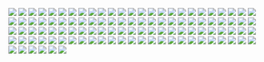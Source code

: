 ![](https://files.catbox.moe/5lxixf.png)
![](https://files.catbox.moe/v7udzu.png)
![](https://files.catbox.moe/8vukmq.png)
![](https://files.catbox.moe/rwgoxg.png)
![](https://files.catbox.moe/xonhsp.gif)
![](https://files.catbox.moe/jgkkt7.gif)
![](https://github.com/rainbowcircus/rainbowcircus/assets/116705019/b8109b89-2c03-42ee-bc78-28b93d49efc7)
![](https://external-media.spacehey.net/media/sXE2dpjR5JZqlvEklo2tviKfstk-LK0Bnr9Elhq-qhO8=/https://y2k.neocities.org/stamps/tuxedosam.png)
![](https://github.com/rainbowcircus/rainbowcircus/assets/116705019/d34501e5-706f-414c-be4a-ac7cfec198e9)
![](https://external-media.spacehey.net/media/sJeGdbN84qjpOW3GV2YXjqm1tX0BuP3X5ua0Y7ynAOmc=/https://files.catbox.moe/pl2p2z.png)
![](https://64.media.tumblr.com/a3ba0545e41dc92d288917ef1f642c3c/d2631e4dd00e84e4-23/s100x200/dac49ad96ca814651995a2002ddb0df7b1d676f8.gifv)
![](https://github.com/rainbowcircus/rainbowcircus/assets/116705019/f0b01571-03b2-4d14-9a3c-3dbecb9856e8)
![](https://external-media.spacehey.net/media/s82U9KjG2wtRI-T157lTVGySkGzhbXYfCWeBwz1WOlhQ=/https://supplies.ju.mp/assets/images/gallery01/19b03352_original.gif?v=9163b103)
![](https://github.com/rainbowcircus/rainbowcircus/assets/116705019/e50afba6-9872-423d-bbfd-a03cc16ff10d)
![](https://64.media.tumblr.com/dab34ad0998076c478627331a91fc423/79d8b316934d24c3-0e/s250x400/ff86700882891f4f613ad1e429913f28c3ffb1fe.pnj)
![](https://external-media.spacehey.net/media/sXXUhb_h6o0j49P2Ppp812_g0Rj_R2f3QtfmbWFHcl6g=/https://y2k.neocities.org/stamps/tumblr_inline_pe6lw0vkoA1v11djx_1280.gif)
![](https://64.media.tumblr.com/1dd23c96d5605af269ea819481d28e42/0a314c1722fc4072-d6/s100x200/1d0c5176c60e085c3a02e3d85b9ab25cf485a9c0.pnj)
![](https://files.catbox.moe/xwh8b4.gif)
![](https://files.catbox.moe/z8k4ye.png)
![](https://files.catbox.moe/zgeajr.png)
![](https://64.media.tumblr.com/6faf14dede30ce6383085615547fb17a/0a314c1722fc4072-0d/s100x200/5eb5c8e93e2e94681530c7e78117e80c3a3db2b2.pnj)
![](https://github.com/rainbowcircus/rainbowcircus/assets/116705019/b7f46b0e-b7c8-4d82-967b-97ac01744e86)
![](https://files.catbox.moe/1sto4d.png)
![](https://external-media.spacehey.net/media/sQOdE_HDOqYy3o02jfCVkoA79kXkGH4r8poJZH9Sp3Qw=/https://supplies.ju.mp/assets/images/gallery02/b3829f51_original.png?v=9163b103)
![](https://external-media.spacehey.net/media/sGmlWPEXEl_OfmfC31ooU7EXzvEuEMUhMgN6kUJaGtt4=/https://64.media.tumblr.com/ac55b1666a01b9faacbb7913d63e11de/014230e4e29353bf-50/s100x200/7dd33505f2f7948d3ef0007da54ec6f5388e7d9b.png)
![](https://files.catbox.moe/n6sx2j.gif)
![](https://files.catbox.moe/jq24ap.png)
![](https://64.media.tumblr.com/81c70453238ec1f182b03dd48768979a/d2631e4dd00e84e4-27/s100x200/a6c7b7bddde8017837a34fea8ebc9f05e646f37b.gifv)
![](https://64.media.tumblr.com/50c5313b0cca6bfe72c910ea730d2752/420753dc8f2f56fe-22/s100x200/c658835ad9278e71446e40d47ea0338e7fbca708.pnj)
![](https://files.catbox.moe/m0iqvm.gif)
![](https://files.catbox.moe/4c4mek.jpg)
![](https://64.media.tumblr.com/8dfa2a50e0c8d50d1c5e36f604ac6999/0b07cb688df41c22-fb/s100x200/f8adc78c770daada3c48702bea357aa873d29468.gifv)
![](https://64.media.tumblr.com/472f90ee650119b89aa5495cca9af416/d380bef065ca513b-fb/s100x200/cced478b0bc51be7987f34165748cd31efbcba46.png)
![](https://files.catbox.moe/gndouf.gif)
![](https://files.catbox.moe/xjpt1i.gif)
![](https://files.catbox.moe/2j07de.png)
![](https://files.catbox.moe/cp8w0g)
![](https://files.catbox.moe/qnl1ul.png)
![](https://files.catbox.moe/7g7yx4.png)
![](https://64.media.tumblr.com/40743bab3dd332942d1a2c8d09876f08/0a314c1722fc4072-80/s100x200/9ac81656f8dcb1b57b2061a2ddf47d4918f76bee.pnj)
![](https://files.catbox.moe/xihhka.png)
![](https://64.media.tumblr.com/1c81dc12e26251e175f88216c476c09d/f16ec49f76e0b687-dc/s100x200/7efe8c19888518b957c67dc6a0437c1053c67815.pnj)
![](https://files.catbox.moe/2gjv3n.png)
![](https://64.media.tumblr.com/69a9a3f88d805230329650cd66dae4ed/68aa877d24820849-c5/s100x200/ea98df11018447ef7b299485a9caf0c00710db05.pnj)
![](https://files.catbox.moe/trcm6d.png)
![](https://64.media.tumblr.com/a4212133b21b1971eb0ab026213441c3/799706bd2b4c6bad-54/s100x200/10fcb322fccdc19617474fdde2145289682a6e67.jpg)
![](https://64.media.tumblr.com/0107ab7886fb5b00797c8b9b501ca073/tumblr_px6o34KUVY1xbgu08o1_100.png)
![](https://files.catbox.moe/7wkkc3.png)
![](https://64.media.tumblr.com/ccff046e83e0d19ad092ab0149de5607/2ff157bba09d29e3-13/s100x200/6783b6481aa4f07fcab62d86ee6395f0bbe0db4e.gifv)
![](https://files.catbox.moe/a0q4e7.png)
![](https://files.catbox.moe/q5zk1c.png)
![](https://files.catbox.moe/nsayt9.png)
![](https://files.catbox.moe/2mvqaz.png)
![](https://64.media.tumblr.com/1f05704d0bb02629e4f0c9d2956d3f07/473928ea48888009-80/s100x200/de965c3755aa2cc768b659ab2a750e6bd101a16e.gifv)
![](https://files.catbox.moe/2v4axi.jpg)
![](https://files.catbox.moe/5haic5.png)
![](https://64.media.tumblr.com/3cb652661ada7fcb71598b24d4c8e3e9/d2631e4dd00e84e4-d5/s100x200/1d04135d6584fca473ad75b6f0543b6c5fa9679a.gifv)
![](https://files.catbox.moe/dbo3jw.jpg)
![](https://files.catbox.moe/hvtkvx.gif)
![](https://64.media.tumblr.com/c4e2efc9dbb4bd2eec866438973ac123/3cc1544b214896ab-7f/s100x200/8e31d1d49f46f3f3bf3e431254f82ea2d15849a3.gifv)
![](https://files.catbox.moe/18vl0q.gif)
![](https://64.media.tumblr.com/acdb64e755a066c2c0b2d5c5a324580d/5f9ed5b1378f8ada-45/s100x200/cda82deb8fe92fb538d4b99672c4c05991d0dc21.pnj)
![](https://files.catbox.moe/s7h49i.png)
![](https://files.catbox.moe/zj75xd.png)
![](https://64.media.tumblr.com/734d1597f66d9b67cc73211b1ab55074/tumblr_pcow1rndNU1xbgu08o8_r1_100.gifv)
![](https://files.catbox.moe/neas8c.png)
![](https://files.catbox.moe/d4mhfe.png)
![](https://64.media.tumblr.com/d89ddc1e0f4b03f751be942f01751fbf/tumblr_py20zbm8IS1xbgu08o3_100.png)
![](https://64.media.tumblr.com/461531cc1c27237adea0170aa96220cb/6c4e36ef6aa84b3c-8f/s100x200/e0a7b0723efcf144d1be7f2b88a4070551520b26.png)
![](https://files.catbox.moe/52ax7i.png)
![](https://files.catbox.moe/xxdd6i.png)
![](https://files.catbox.moe/1jbrfl.pnj)
![](https://files.catbox.moe/c18wjq.png)
![](https://64.media.tumblr.com/fec80276e22c3a56282cea0c426cae0f/2be3d7b7e3b8925d-54/s100x200/4a6df057cf8e2eb55ddee6924c5b1827684e1a78.gifv)
![](https://64.media.tumblr.com/5525f21dbfa0811303790bb706f76779/8eec69281334db13-88/s100x200/7a539d266ac5f2f7fcfd563161fb329719c31f5a.pnj)
![](https://64.media.tumblr.com/aae116fc97f58f5d6599f24b3791a584/b680d33b5786b3ba-d2/s250x400/7fa181175817c1544189394a7843dac5cb7d11a2.gifv)
![](https://files.catbox.moe/9airjd.png)
![](https://64.media.tumblr.com/527b8213cce1076067ec4a41eb140f4d/6adc6c8478d4d04c-45/s100x200/d42da4157e6613bb19ea1ab35c069fe79bbe6335.pnj)
![](https://files.catbox.moe/2jw4ds.jpg)
![](https://64.media.tumblr.com/af4d1fc314b6df43f5500a2e3850b07f/21a6bff50691a0fe-1f/s100x200/31b37a57837ca56eedf7af4607fcfc77d561e8e9.pnj)
![](https://files.catbox.moe/06ajsv.png)
![](https://files.catbox.moe/rrewnc.png)
![](https://64.media.tumblr.com/0aa720f5c03db098533f3230819e713c/90c87e79a3a90476-36/s100x200/dcf77376d2285d94e8ac27af9768030bf904749a.pnj)
![](https://64.media.tumblr.com/cbc8689b4098797c3c21fb9f04f837f8/8cf162b8e6f87011-28/s100x200/e1a24cba26a703a366511c1ba5f65aeef87e8850.gifv)
![](https://files.catbox.moe/prx1i0.png)
![](https://64.media.tumblr.com/2fc02f6775b5b0da501c886515b03fcd/79d8b316934d24c3-d4/s100x200/c55b479b5fd49ca8991478438b9d0b73c1ac8771.gifv)
![](https://files.catbox.moe/lbysw1.png)
![](https://64.media.tumblr.com/b0c92726df23c30f0489e45e4b1f842e/1b769f25d08476ed-71/s100x200/2d3b01863e367b41cb4e7d70d9b68037a44ded01.gifv)
![](https://files.catbox.moe/yea6dd.gif)
![](https://files.catbox.moe/si8vxp.png)
![](https://64.media.tumblr.com/f4be278066e693345e9b25ab279598fd/tumblr_px3yw10ttC1xbgu08o4_250.gifv)
![](https://files.catbox.moe/00at1r.jpg)
![](https://files.catbox.moe/7mln5q.jpg)
![](https://64.media.tumblr.com/405892dd637d818642e1225b90dd1b1b/d2d2e653ce9b8f37-20/s100x200/d2646eb9dfb9039b7a63e59ae9eb82b5c2144cab.gifv)
![](https://files.catbox.moe/78kmlb.png)
![](https://64.media.tumblr.com/aef9d0281bbd676b9ec74916bdfdf124/ba16d020129a2a85-32/s100x200/a63677b24e98c35821acfb50a593f1b37c3f90b5.gifv)
![](https://64.media.tumblr.com/a42774948e27b2de3b4a0b5cd0618179/ef857000f1bf6bba-d5/s100x200/b4bec2b283599a60e060c5f7714a2a4123a5164a.pnj)
![](https://64.media.tumblr.com/89606bd4cb0db90ca4e22fb152fd8a29/3bf62ad8d20f8b2a-9c/s100x200/a35decc67430462dd97db68693a46ee59972bedd.gifv)
![](https://64.media.tumblr.com/dc70d45256ff9f168a689c3ca479427a/be46616c098dfb7d-b4/s250x400/c91c7adf15b597b8350f9311654f0f1fc5c62909.gifv)
![](https://64.media.tumblr.com/40fee97c5ddc08311590409cd6fef4f8/85ffa3ea44a449a2-7e/s100x200/3f2e7cc09703299967fa501727898767e85f71cf.pnj)
![](https://64.media.tumblr.com/2b5970ce84186ef1f3ea220a77617d05/3cf84ad38c46212e-7f/s100x200/f4f49a59639bea232cf111248c6da36fb25fabf4.gifv)
![](https://64.media.tumblr.com/fa2b83ee30954357d1988de03de038aa/79d8b316934d24c3-f9/s100x200/27b2a28f8495389632eb495ad63c56490585eb71.pnj)
![](https://64.media.tumblr.com/9067cf66bbc989424671519a27020160/a05dfdec9513e031-af/s100x200/48275eb2ec5b7bedf646f8d9ef171d2e1985e4dd.pnj)
![](https://64.media.tumblr.com/d0744daa5eb2bb40b22b2cec4bb84a86/8c49db604b0f3002-12/s100x200/7937c0b6bc1f3ac79ac0f80b0ee95460d1627230.pnj)
![](https://64.media.tumblr.com/4a5ed14a44683129173117a0a5c5a490/d3c80e3805ca7023-2f/s100x200/233a961b98622edc4f1e777b11176794215fc1e5.gifv)
![](https://64.media.tumblr.com/13e84a27412a6bcf04d4d0725c5686c4/f0ce05a347b3aa58-1d/s100x200/97320d08650c60fbc3f0e276e54fdfbfcfde298c.pnj)
